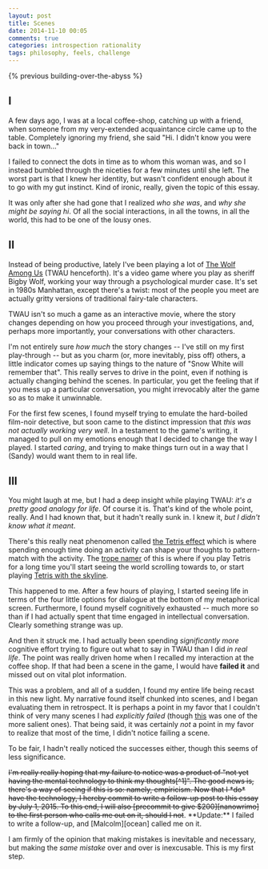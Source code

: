 ```yaml
---
layout: post
title: Scenes
date: 2014-11-10 00:05
comments: true
categories: introspection rationality
tags: philosophy, feels, challenge
---
```


{% previous building-over-the-abyss %}

## I

A few days ago, I was at a local coffee-shop, catching up with a friend, when
someone from my very-extended acquaintance circle came up to the table.
Completely ignoring my friend, she said "Hi. I didn't know you were back in
town..."

I failed to connect the dots in time as to whom this woman was, and so I instead
bumbled through the niceties for a few minutes until she left. The worst part is
that I knew her identity, but wasn't confident enough about it to go with my gut
instinct. Kind of ironic, really, given the topic of this essay.

It was only after she had gone that I realized *who she was*, and *why she might
be saying hi*. Of all the social interactions, in all the towns, in all the
world, this had to be one of the lousy ones.

<!--more-->



## II

Instead of being productive, lately I've been playing a lot of
[The Wolf Among Us][TWAU] (TWAU henceforth). It's a video game where you play as
sheriff Bigby Wolf, working your way through a psychological murder case. It's
set in 1980s Manhattan, except there's a twist: most of the people you meet
are actually gritty versions of traditional fairy-tale characters.

TWAU isn't so much a game as an interactive movie, where the story changes
depending on how you proceed through your investigations, and, perhaps more
importantly, your conversations with other characters.

I'm not entirely sure *how much* the story changes -- I've still on my first
play-through -- but as you charm (or, more inevitably, piss off) others,
a little indicator comes up saying things to the nature of "Snow White will
remember that". This really serves to drive in the point, even if nothing is
actually changing behind the scenes. In particular, you get the feeling that if
you mess up a particular conversation, you might irrevocably alter the game so
as to make it unwinnable.

For the first few scenes, I found myself trying to emulate the hard-boiled
film-noir detective, but soon came to the distinct impression that *this was not
actually working very well*. In a testament to the game's writing, it managed to
pull on my emotions enough that I decided to change the way I played. I started
*caring*, and trying to make things turn out in a way that I (Sandy) would want
them to in real life.

[TWAU]: http://en.wikipedia.org/wiki/The_Wolf_Among_Us



## III

You might laugh at me, but I had a deep insight while playing TWAU: *it's
a pretty good analogy for life*. Of course it is. That's kind of the whole
point, really. And I had known that, but it hadn't really sunk in. I knew it,
*but I didn't know what it meant*.

There's this really neat phenomenon called [the Tetris effect][tetris] which is
where spending enough time doing an activity can shape your thoughts to
pattern-match with the activity. The [trope namer][trope] of this is where if
you play Tetris for a long time you'll start seeing the world scrolling towards
to, or start playing [Tetris with the skyline][skyline].

This happened to me. After a few hours of playing, I started seeing life in
terms of the four little options for dialogue at the bottom of my metaphorical
screen. Furthermore, I found myself cognitively exhausted -- much more so than
if I had actually spent that time engaged in intellectual conversation. Clearly
something strange was up.

And then it struck me. I had actually been spending *significantly more*
cognitive effort trying to figure out what to say in TWAU than I did *in real
life*. The point was really driven home when I recalled my interaction at the
coffee shop. If that had been a scene in the game, I would have **failed it**
and missed out on vital plot information.

This was a problem, and all of a sudden, I found my entire life being recast in
this new light. My narrative found itself chunked into scenes, and I began
evaluating them in retrospect. It is perhaps a point in my favor that I couldn't
think of very many scenes I had *explicitly failed* (though [this][abyss] was
one of the more salient ones). That being said, it was certainly *not* a point
in my favor to realize that most of the time, I didn't notice failing a scene.

To be fair, I hadn't really noticed the successes either, though this seems of
less significance.

<p><del>I'm really really hoping that my failure to notice was a product of "not
yet having the mental technology to think my thoughts[^1]". The good news is,
there's a way of seeing if this is so: namely, empiricism. Now that I *do* have
the technology, I hereby commit to write a follow-up post to this essay by July
1, 2015. To this end, I will also [precommit to give $200][nanowrimo] to the
first person who calls me out on it, should I not</del>. **Update:** I failed to
write a follow-up, and [Malcolm][ocean] called me on it.</p>

[ocean]: http://malcolmocean.com/

I am firmly of the opinion that making mistakes is inevitable and necessary, but
making the *same mistake* over and over is inexcusable. This is my first step.

[tetris]: http://en.wikipedia.org/wiki/Tetris_effect
[trope]: http://tvtropes.org/pmwiki/pmwiki.php/Main/TropeNamers
[skyline]: https://www.google.com/search?q=skyline+tetris&source=lnms&tbm=isch&sa=X&ei=421gVJGSDpHSiQKVpIHYCA&ved=0CAgQ_AUoAQ&biw=1600&bih=840
[abyss]: http://sandymaguire.me/blog/building-over-the-abyss/
[nanowrimo]: http://sandymaguire.me/blog/nanowrimo/

[^1]: This is something I've been spending a lot of time thinking about lately.
Expect it to be a big upcoming topic on We Can Solve This.

